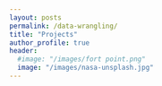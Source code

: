 ```yaml
---
layout: posts
permalink: /data-wrangling/
title: "Projects"
author_profile: true
header:
  #image: "/images/fort point.png"
  image: "/images/nasa-unsplash.jpg"
---
```





